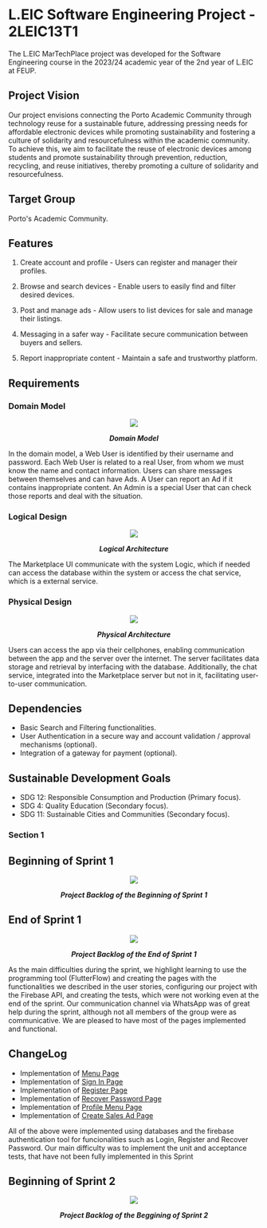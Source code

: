 # L.EIC Software Engineering Project - 2LEIC13T1

The L.EIC MarTechPlace project was developed for the Software Engineering course in the 2023/24 academic year of the 2nd year of L.EIC at FEUP.

## Project Vision

Our project envisions connecting the Porto Academic Community through technology reuse for a sustainable future, addressing pressing needs for affordable electronic devices while promoting sustainability and fostering a culture of solidarity and resourcefulness within the academic community. To achieve this, we aim to facilitate the reuse of electronic devices among students and promote sustainability through prevention, reduction, recycling, and reuse initiatives, thereby promoting a culture of solidarity and resourcefulness.

## Target Group

Porto's Academic Community.

## Features


1. Create account and profile - Users can register and manager their profiles.

2. Browse and search devices - Enable users to easily find and filter desired devices.

3. Post and manage ads - Allow users to list devices for sale and manage their listings.

4. Messaging in a safer way - Facilitate secure communication between buyers and sellers.  

5. Report inappropriate content - Maintain a safe and trustworthy platform.

## Requirements

### Domain Model

<p align="center" justify="center">
  <img src="Docs\DomainModel.png"/>
</p>
<p align="center">
  <b><i>Domain Model</i></b>
</p>

In the domain model, a Web User is identified by their username and password. Each Web User is related to a real User, from whom we must know the name and contact information. Users can share messages between themselves and can have Ads. A User can report an Ad if it contains inappropriate content. An Admin is a special User that can check those reports and deal with the situation.

### Logical Design

<p align="center" justify="center">
  <img src="Docs\Logical Model.drawio.png"/>
</p>
<p align="center">
  <b><i>Logical Architecture</i></b>
</p>

The Marketplace UI communicate with the system Logic, which if needed can access the database within the system or access the chat service, which is a external service.

### Physical Design 

<p align="center" justify="center">
  <img src="Docs\PhysicalModel.drawio.png"/>
</p>
<p align="center">
  <b><i>Physical Architecture</i></b>
</p>


Users can access the app via their cellphones, enabling communication between the app and the server over the internet. The server facilitates data storage and retrieval by interfacing with the database. Additionally, the chat service, integrated into the Marketplace server but not in it, facilitating user-to-user communication.

## Dependencies

- Basic Search and Filtering functionalities.
- User Authentication in a secure way and account validation / approval mechanisms (optional).
- Integration of a gateway for payment (optional).

## Sustainable Development Goals

- SDG 12: Responsible Consumption and Production (Primary focus).
- SDG 4: Quality Education (Secondary focus).
- SDG 11: Sustainable Cities and Communities (Secondary focus).

### Section 1 

## Beginning of Sprint 1
<p align="center" justify="center">
  <img src="Docs/initialsprint1.jpg"/>
</p>
<p align="center">
  <b><i>Project Backlog of the Beginning of Sprint 1</i></b>
</p>


## End of Sprint 1
<p align="center" justify="center">
  <img src="Docs/finalsprint1.jpg"/>
</p>
<p align="center">
  <b><i>Project Backlog of the End of Sprint 1</i></b>
</p>


As the main difficulties during the sprint, we highlight learning to use the programming tool (FlutterFlow) and creating the pages with the functionalities we described in the user stories, configuring our project with the Firebase API, and creating the tests, which were not working even at the end of the sprint. Our communication channel via WhatsApp was of great help during the sprint, although not all members of the group were as communicative. We are pleased to have most of the pages implemented and functional.

## ChangeLog

- Implementation of [Menu Page](https://github.com/FEUP-LEIC-ES-2023-24/2LEIC13T1/issues/6)
- Implementation of [Sign In Page](https://github.com/FEUP-LEIC-ES-2023-24/2LEIC13T1/issues/2)
- Implementation of [Register Page](https://github.com/FEUP-LEIC-ES-2023-24/2LEIC13T1/issues/1) 
- Implementation of [Recover Password Page](https://github.com/FEUP-LEIC-ES-2023-24/2LEIC13T1/issues/3)
- Implementation of [Profile Menu Page](https://github.com/FEUP-LEIC-ES-2023-24/2LEIC13T1/issues/7)
- Implementation of [Create Sales Ad Page](https://github.com/FEUP-LEIC-ES-2023-24/2LEIC13T1/issues/5)

All of the above were implemented using databases and the firebase authentication tool for funcionalities such as Login, Register and Recover Password. Our main difficulty was to implement the unit and acceptance tests, that have not been fully implemented in this Sprint

## Beginning of Sprint 2
<p align="center" justify="center">
  <img src="Docs/initialsprint2.png"/>
</p>
<p align="center">
  <b><i>Project Backlog of the Beggining of Sprint 2</i></b>
</p>



